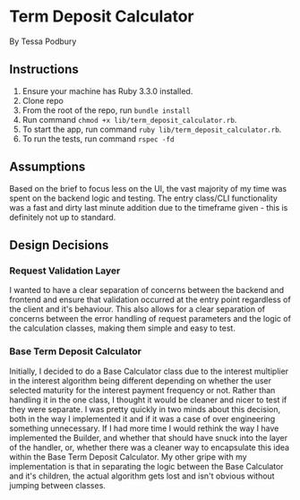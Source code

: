 # Term Deposit Calculator

By Tessa Podbury

## Instructions
1. Ensure your machine has Ruby 3.3.0 installed.
2. Clone repo
3. From the root of the repo, run `bundle install`
4. Run command `chmod +x lib/term_deposit_calculator.rb`.
5. To start the app, run command `ruby lib/term_deposit_calculator.rb`.
6. To run the tests, run command `rspec -fd`

## Assumptions
Based on the brief to focus less on the UI, the vast majority of my time was spent on the backend logic and testing. The entry class/CLI functionality was a fast and dirty last minute addition due to the timeframe given - this is definitely not up to standard.

## Design Decisions
### Request Validation Layer
I wanted to have a clear separation of concerns between the backend and frontend and ensure that validation occurred at the entry point regardless of the client and it's behaviour. This also allows for a clear separation of concerns between the error handling of request parameters and the logic of the calculation classes, making them simple and easy to test.

### Base Term Deposit Calculator
Initially, I decided to do a Base Calculator class due to the interest multiplier in the interest algorithm being different depending on whether the user selected maturity for the interest payment frequency or not. Rather than handling it in the one class, I thought it would be cleaner and nicer to test if they were separate. I was pretty quickly in two minds about this decision, both in the way I implemented it and if it was a case of over engineering something unnecessary. If I had more time I would rethink the way I have implemented the Builder, and whether that should have snuck into the layer of the handler, or, whether there was a cleaner way to encapsulate this idea within the Base Term Deposit Calculator. My other gripe with my implementation is that in separating the logic between the Base Calculator and it's children, the actual algorithm gets lost and isn't obvious without jumping between classes. 